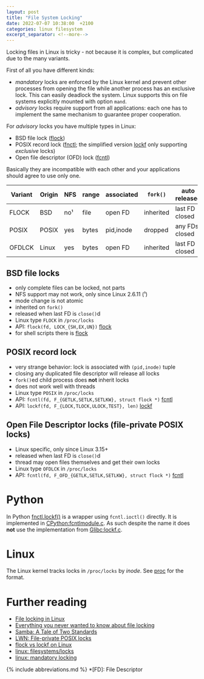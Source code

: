 ```yaml
---
layout: post
title: "File System Locking"
date: 2022-07-07 10:38:00  +2100
categories: linux filesystem
excerpt_separator: <!--more-->
---
```


Locking files in Linux is tricky - not because it is complex, but complicated due to the many variants.

First of all you have different kinds:
- *mandatory* locks are enforced by the Linux kernel and prevent other processes from opening the file while another process has an exclusive lock. This can easily deadlock the system. Linux supports this on file systems explicitly mounted with option `mand`.
- *advisory* locks require support from all applications: each one has to implement the same mechanism to guarantee proper cooperation.

For *advisory* locks you have multiple types in Linux:
- BSD file lock ([flock](man:flock(2)))
- POSIX record lock ([fnctl](man:fnctl(2)); the simplified version [lockf](man:lockf(3)) only supporting *exclusive* locks)
- Open file descriptor (OFD) lock ([fcntl](man:fcntl(2)))

Basically they are incompatible with each other and your applications should agree to use only one.

| Variant | Origin | NFS | range | associated | `fork()`  | auto released  |
|---------|--------|-----|-------|------------|-----------|----------------|
| FLOCK   | BSD    | no¹ | file  | open FD    | inherited | last FD closed |
| POSIX   | POSIX  | yes | bytes | pid,inode  | dropped   | any FDs closed |
| OFDLCK  | Linux  | yes | bytes | open FD    | inherited | last FD closed |

<!--more-->

## BSD file locks
- only complete files can be locked, not parts
- NFS support may not work, only since Linux 2.6.11 (¹)
- mode change is not atomic
- inherited on `fork()`
- released when last FD is `close()`d
- Linux type `FLOCK` in `/proc/locks`
- API: `flock(fd, LOCK_{SH,EX,UN})` [flock](man:flock(2))
- for shell scripts there is [flock](man:flock(1))

## POSIX record lock
- very strange behavior: lock is associated with `(pid,inode)` tuple
- closing any duplicated file descriptor will release all locks
- `fork()`ed child process does **not** inherit locks
- does not work well with threads
- Linux type `POSIX` in `/proc/locks`
- API: `fcntl(fd, F_{GETLK,SETLK,SETLKW}, struct flock *)` [fcntl](man:fcntl(2))
- API: `lockf(fd, F_{LOCK,TLOCK,ULOCK,TEST}, len)` [lockf](man:lockf(3))

## Open File Descriptor locks (file-private POSIX locks)
- Linux specific, only since Linux 3.15+
- released when last FD is `close()`d
- thread may open files themselves and get their own locks
- Linux type `OFDLCK` in `/proc/locks`
- API: `fcntl(fd, F_OFD_{GETLK,SETLK,SETLKW}, struct flock *)` [fcntl](man:fcntl(2))

# Python
In Python [fnctl.lockf()](https://docs.python.org/3/library/fcntl.html#fcntl.lockf) is a wrapper using `fcntl.ioctl()` directly.
It is implemented in [CPython:fcntlmodule.c](https://github.com/python/cpython/blob/main/Modules/fcntlmodule.c#L372).
As such despite the name it does **not** use the implementation from [Glibc:lockf.c](https://github.com/lattera/glibc/blob/master/io/lockf.c#L35).

# Linux
The Linux kernel tracks locks in `/proc/locks` by *inode*.
See [proc](man:proc(5)) for the format.

# Further reading
- [File locking in Linux](https://gavv.net/articles/file-locks/)
- [Everything you never wanted to know about file locking](https://apenwarr.ca/log/20101213)
- [Samba: A Tale of Two Standards](https://www.samba.org/samba/news/articles/low_point/tale_two_stds_os2.html)
- [LWN: File-private POSIX locks](https://lwn.net/Articles/586904/)
- [flock vs lockf on Linux](https://stackoverflow.com/questions/22409780/flock-vs-lockf-on-linux)
- [linux: filesystems/locks](https://www.kernel.org/doc/Documentation/filesystems/locks.rst)
- [linux: mandatory locking](https://www.kernel.org/doc/Documentation/filesystems/mandatory-locking.rst)

{% include abbreviations.md %}
*[FD]: File Descriptor
